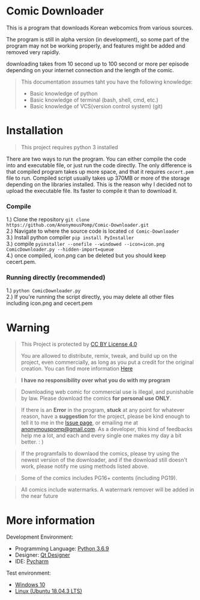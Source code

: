 # Comic Downloader
This is a program that downloads Korean webcomics from various sources.

The program is still in alpha version (in development), so some part of the program may not be working properly, and features might be added and removed very rapidly.

downloading takes from 10 second up to 100 second or more per episode depending on your internet connection and the length of the comic.

>This documentation assumes taht you have the following knowledge:
>- Basic knowledge of python
>- Basic knowledge of terminal (bash, shell, cmd, etc.)
>- Basic knowledge of VCS(version control system) (git)

# Installation
> This project requires python 3 installed

There are two ways to run the program. You can either compile the code into and executable file, or just run the code directly. The only difference is that compiled program takes up more space, and that it requires `cecert.pem` file to run. Compiled script usually takes up 370MB or more of the storage depending on the libraries installed. This is the reason why I decided not to upload the executable file. Its faster to compile it than to download it.


### Compile
1.) Clone the repository `git clone https://github.com/AnonymousPomp/Comic-Downloader.git`<br>
2.) Navigate to where the source code is located `cd Comic-Downloader`<br>
3.) Install python compiler `pip install PyInstaller`<br>
3.) compile `pyinstaller --onefile --windowed --icon=icon.png ComicDownloader.py --hidden-import=queue`<br>
4.) once compiled, icon.png can be deleted but you should keep cecert.pem.<br>

### Running directly (recommended)
1.) `python ComicDownloader.py`<br>
2.) If you're running the script directly, you may delete all other files including icon.png and cecert.pem<br>


# Warning
>This Project is protected by [CC BY License 4.0](https://creativecommons.org/licenses/by/4.0/)
>
>You are allowed to distribute, remix, tweak, and build up on the project, even commercially, as long as you put a credit for the original creation.
You can find more information [Here](https://en.wikipedia.org/wiki/Creative_Commons_license#Types_of_licenses)

>**I have no responsibility over what you do with my program**

>Downloading web comic for commercial use is illegal, and punishable by law. Please download the comics **for personal use ONLY**.

>If there is an **Error** in the program, **stuck** at any point for whatever reason, have a **suggestion** for the project, please be kind enough to tell it to me in the [Issue page](https://github.com/AnonymousPomp/Comic-Downloader/issues), or emailing me at <anonymouspomp@gmail.com>. As a developer, this kind of feedbacks help me a lot, and each and every single one makes my day a bit better. : )

>If the programfails to downlaod the comics, please try using the newest version of the downloader, and if the download still doesn't work, please notify me using methods listed above.

>Some of the comics includes PG16+ contents (including PG19).

>All comics include watermarks. A watermark remover will be added in the near future

# More information
Development Environment:
- Programming Language: [Python 3.6.9](https://www.python.org)
- Designer: [Qt Designer](https://doc.qt.io/qt-5/qtdesigner-manual.html)
- IDE: [Pycharm](https://www.jetbrains.com/pycharm/download)

Test environment:
- [Windows 10](https://www.microsoft.com/en-us/software-download/windows10ISO)
- [Linux (Ubuntu 18.04.3 LTS)](https://ubuntu.com/download/desktop)
